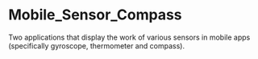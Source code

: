 # Mobile_Sensor_Compass
Two applications that display the work of various sensors in mobile apps (specifically gyroscope, thermometer and compass).
